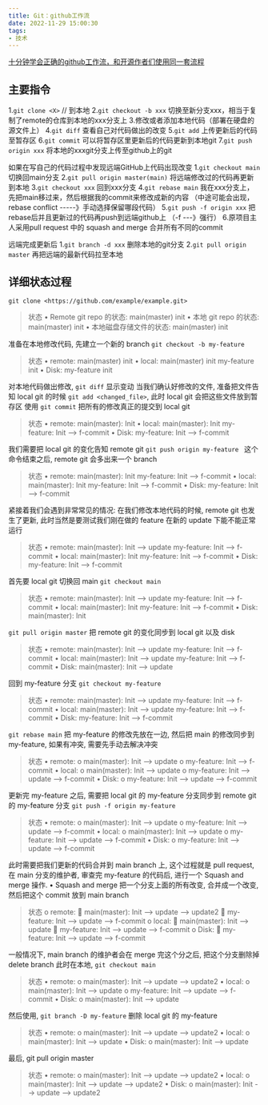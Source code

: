 ```yaml
---
title: Git：github工作流
date: 2022-11-29 15:00:30
tags:
- 技术
---
```

[十分钟学会正确的github工作流，和开源作者们使用同一套流程](https://www.bilibili.com/video/BV19e4y1q7JJ/?spm_id_from=333.1007.tianma.1-2-2.click&vd_source=b530b63b4657d68926b54a618d047d04)

## 主要指令

1.``git clone <X>`` // 到本地
2.``git checkout -b xxx`` 切换至新分支xxx，相当于复制了remote的仓库到本地的xxx分支上
3.修改或者添加本地代码（部署在硬盘的源文件上）
4.``git diff`` 查看自己对代码做出的改变
5.``git add`` 上传更新后的代码至暂存区
6.``git commit`` 可以将暂存区里更新后的代码更新到本地git
7.``git push origin xxx`` 将本地的xxxgit分支上传至github上的git

如果在写自己的代码过程中发现远端GitHub上代码出现改变
1.``git checkout main`` 切换回main分支
2.``git pull origin master(main)`` 将远端修改过的代码再更新到本地
3.``git checkout xxx`` 回到xxx分支
4.``git rebase main`` 我在xxx分支上，先把main移过来，然后根据我的commit来修改成新的内容
（中途可能会出现，rebase conflict -----》手动选择保留哪段代码）
5.``git push -f origin xxx`` 把rebase后并且更新过的代码再push到远端github上
（-f ---》强行）
6.原项目主人采用pull request 中的 squash and merge 合并所有不同的commit

远端完成更新后
1.``git branch -d xxx`` 删除本地的git分支
2.``git pull origin master`` 再把远端的最新代码拉至本地

## 详细状态过程
``git clone <https://github.com/example/example.git> ``
> 状态
•	Remote git repo 的状态: main(master) init
•	本地 git repo 的状态: main(master) init
•	本地磁盘存储文件的状态: main(master) init

准备在本地修改代码, 先建立一个新的 branch 
``git checkout -b my-feature``
> 状态
•	remote: 
    main(master) init
•	local: 
    main(master) init
    my-feature init
•	Disk: 
    my-feature init

对本地代码做出修改, ``git diff`` 显示变动
当我们确认好修改的文件, 准备把文件告知 local git 的时候 ``git add <changed_file>``, 此时 local git 会把这些文件放到暂存区
使用 ``git commit`` 把所有的修改真正的提交到 local git 
> 状态
•	remote: 
	main(master): Init
•	local: 
	main(master): Init
	my-feature: Init --> f-commit
•	Disk: 
	my-feature: Init --> f-commit

我们需要把 local git 的变化告知 remote git 
``git push origin my-feature ``
这个命令结束之后, remote git 会多出来一个 branch 
> 状态
•	remote: 
	main(master): Init
	my-feature: Init --> f-commit
•	local: 
	main(master): Init
	my-feature: Init --> f-commit
•	Disk: 
	my-feature: Init --> f-commit

紧接着我们会遇到非常常见的情况: 在我们修改本地代码的时候, remote git 也发生了更新, 此时当然是要测试我们刚在做的 feature 在新的 update 下能不能正常运行 
> 状态
•	remote: 
	main(master): Init --> update
	my-feature: Init --> f-commit
•	local: 
	main(master): Init
	my-feature: Init --> f-commit
•	Disk: 
	my-feature: Init --> f-commit

首先要 local git 切换回 main 
``git checkout main``
> 状态
•	remote: 
	main(master): Init --> update
	my-feature: Init --> f-commit
•	local: 
	main(master): Init
	my-feature: Init --> f-commit
•	Disk: 
	main(master): Init

``git pull origin master`` 把 remote git 的变化同步到 local git 以及 disk 
> 状态
•	remote: 
	main(master): Init --> update
	my-feature: Init --> f-commit
•	local: 
	main(master): Init --> update
	my-feature: Init --> f-commit
•	Disk: 
	main(master): Init --> update

回到 my-feature 分支 ``git checkout my-feature``
> 状态
•	remote: 
	main(master): Init --> update
	my-feature: Init --> f-commit
•	local: 
	main(master): Init --> update
	my-feature: Init --> f-commit
•	Disk: 
	my-feature: Init --> f-commit

``git rebase main`` 把 my-feature 的修改先放在一边, 然后把 main 的修改同步到 my-feature, 如果有冲突, 需要先手动去解决冲突 
> 状态
•	remote: 
o	main(master): Init --> update
o	my-feature: Init --> f-commit
•	local: 
o	main(master): Init --> update
o	my-feature: Init --> update --> f-commit
•	Disk: 
o	my-feature: Init --> update --> f-commit

更新完 my-feature 之后, 需要把 local git 的 my-feature 分支同步到 remote git 的 my-feature 分支 
``git push -f origin my-feature``
> 状态
•	remote: 
o	main(master): Init --> update
o	my-feature: Init --> update --> f-commit
•	local: 
o	main(master): Init --> update
o	my-feature: Init --> update --> f-commit
•	Disk: 
o	my-feature: Init --> update --> f-commit

此时需要把我们更新的代码合并到 main branch 上, 这个过程就是 pull request, 在 main 分支的维护者, 审查完 my-feature 的代码后, 进行一个 Squash and merge 操作.
•	Squash and merge 把一个分支上面的所有改变, 合并成一个改变, 然后把这个 commit 放到 main branch
> 状态 
o	remote: 
	main(master): Init --> update --> update2
	my-feature: Init --> update --> f-commit
o	local: 
	main(master): Init --> update
	my-feature: Init --> update --> f-commit
o	Disk: 
	my-feature: Init --> update --> f-commit

一般情况下, main branch 的维护者会在 merge 完这个分之后, 把这个分支删除掉 delete branch 此时在本地, ``git checkout main``
> 状态
•	remote: 
o	main(master): Init --> update --> update2
•	local: 
o	main(master): Init --> update
o	my-feature: Init --> update --> f-commit
•	Disk: 
o	main(master): Init --> update

然后使用, ``git branch -D my-feature`` 删除 local git 的 my-feature 
> 状态
•	remote: 
o	main(master): Init --> update --> update2
•	local: 
o	main(master): Init --> update
•	Disk: 
o	main(master): Init --> update

最后, git pull origin master
> 状态
•	remote: 
o	main(master): Init --> update --> update2
•	local: 
o	main(master): Init --> update --> update2
•	Disk: 
o	main(master): Init --> update --> update2